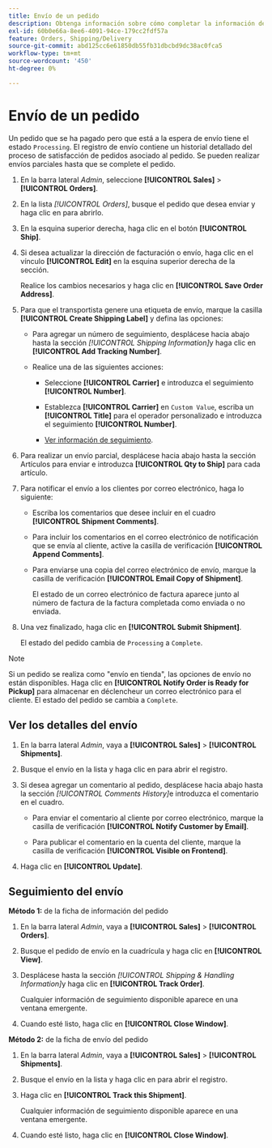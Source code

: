 ```yaml
---
title: Envío de un pedido
description: Obtenga información sobre cómo completar la información de envío de un pedido de procesamiento y consultar la información de envío y seguimiento.
exl-id: 60b0e66a-8ee6-4091-94ce-179cc2fdf57a
feature: Orders, Shipping/Delivery
source-git-commit: abd125cc6e61850db55fb31dbcbd9dc38ac0fca5
workflow-type: tm+mt
source-wordcount: '450'
ht-degree: 0%

---
```


# Envío de un pedido

Un pedido que se ha pagado pero que está a la espera de envío tiene el estado `Processing`. El registro de envío contiene un historial detallado del proceso de satisfacción de pedidos asociado al pedido. Se pueden realizar envíos parciales hasta que se complete el pedido.

1. En la barra lateral _Admin_, seleccione **[!UICONTROL Sales]** > **[!UICONTROL Orders]**.

1. En la lista _[!UICONTROL Orders]_, busque el pedido que desea enviar y haga clic en para abrirlo.

1. En la esquina superior derecha, haga clic en el botón **[!UICONTROL Ship]**.

1. Si desea actualizar la dirección de facturación o envío, haga clic en el vínculo **[!UICONTROL Edit]** en la esquina superior derecha de la sección.

   Realice los cambios necesarios y haga clic en **[!UICONTROL Save Order Address]**.

1. Para que el transportista genere una etiqueta de envío, marque la casilla **[!UICONTROL Create Shipping Label]** y defina las opciones:

   - Para agregar un número de seguimiento, desplácese hacia abajo hasta la sección _[!UICONTROL Shipping Information]_&#x200B;y haga clic en **[!UICONTROL Add Tracking Number]**.

   - Realice una de las siguientes acciones:

      - Seleccione **[!UICONTROL Carrier]** e introduzca el seguimiento **[!UICONTROL Number]**.

      - Establezca **[!UICONTROL Carrier]** en `Custom Value`, escriba un **[!UICONTROL Title]** para el operador personalizado e introduzca el seguimiento **[!UICONTROL Number]**.

      - [Ver información de seguimiento](#track-the-shipment).

1. Para realizar un envío parcial, desplácese hacia abajo hasta la sección Artículos para enviar e introduzca **[!UICONTROL Qty to Ship]** para cada artículo.

1. Para notificar el envío a los clientes por correo electrónico, haga lo siguiente:

   - Escriba los comentarios que desee incluir en el cuadro **[!UICONTROL Shipment Comments]**.

   - Para incluir los comentarios en el correo electrónico de notificación que se envía al cliente, active la casilla de verificación **[!UICONTROL Append Comments]**.

   - Para enviarse una copia del correo electrónico de envío, marque la casilla de verificación **[!UICONTROL Email Copy of Shipment]**.

     El estado de un correo electrónico de factura aparece junto al número de factura de la factura completada como enviada o no enviada.

1. Una vez finalizado, haga clic en **[!UICONTROL Submit Shipment]**.

   El estado del pedido cambia de `Processing` a `Complete`.

>[!NOTE]
>
>Si un pedido se realiza como &quot;envío en tienda&quot;, las opciones de envío no están disponibles. Haga clic en **[!UICONTROL Notify Order is Ready for Pickup]** para almacenar en déclencheur un correo electrónico para el cliente. El estado del pedido se cambia a `Complete`.

## Ver los detalles del envío

1. En la barra lateral _Admin_, vaya a **[!UICONTROL Sales]** > **[!UICONTROL Shipments]**.

1. Busque el envío en la lista y haga clic en para abrir el registro.

1. Si desea agregar un comentario al pedido, desplácese hacia abajo hasta la sección _[!UICONTROL Comments History]_&#x200B;e introduzca el comentario en el cuadro.

   - Para enviar el comentario al cliente por correo electrónico, marque la casilla de verificación **[!UICONTROL Notify Customer by Email]**.

   - Para publicar el comentario en la cuenta del cliente, marque la casilla de verificación **[!UICONTROL Visible on Frontend]**.

1. Haga clic en **[!UICONTROL Update]**.

## Seguimiento del envío

**Método 1:** de la ficha de información del pedido

1. En la barra lateral _Admin_, vaya a **[!UICONTROL Sales]** > **[!UICONTROL Orders]**.

1. Busque el pedido de envío en la cuadrícula y haga clic en **[!UICONTROL View]**.

1. Desplácese hasta la sección _[!UICONTROL Shipping & Handling Information]_&#x200B;y haga clic en **[!UICONTROL Track Order]**.

   Cualquier información de seguimiento disponible aparece en una ventana emergente.

1. Cuando esté listo, haga clic en **[!UICONTROL Close Window]**.

**Método 2:** de la ficha de envío del pedido

1. En la barra lateral _Admin_, vaya a **[!UICONTROL Sales]** > **[!UICONTROL Shipments]**.

1. Busque el envío en la lista y haga clic en para abrir el registro.

1. Haga clic en **[!UICONTROL Track this Shipment]**.

   Cualquier información de seguimiento disponible aparece en una ventana emergente.

1. Cuando esté listo, haga clic en **[!UICONTROL Close Window]**.
